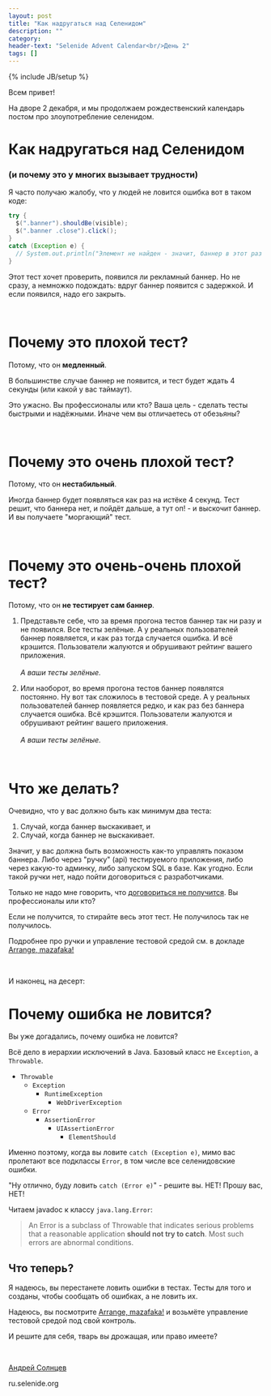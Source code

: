 ```yaml
---
layout: post
title: "Как надругаться над Селенидом"
description: ""
category:
header-text: "Selenide Advent Calendar<br/>День 2"
tags: []
---
```

{% include JB/setup %}

Всем привет!

На дворе 2 декабря, и мы продолжаем рождественский календарь постом про злоупотребление селенидом.  

# Как надругаться над Селенидом
### (и почему это у многих вызывает трудности)

Я часто получаю жалобу, что у людей не ловится ошибка вот в таком коде:

```java
try {
  $(".banner").shouldBe(visible);
  $(".banner .close").click();
}
catch (Exception e) {
  // System.out.println("Элемент не найден - значит, баннер в этот раз не появился");
}
```

Этот тест хочет проверить, появился ли рекламный баннер. Но не сразу, а немножко подождать: вдруг баннер появится с задержкой.
И если появился, надо его закрыть. 

<br/>

# Почему это плохой тест?

Потому, что он **медленный**.

В большинстве случае баннер не появится, и тест будет ждать 4 секунды (или какой у вас таймаут).

Это ужасно. Вы профессионалы или кто? Ваша цель - сделать тесты быстрыми и надёжными. Иначе чем вы отличаетесь от обезьяны? 

<br/>

# Почему это очень плохой тест?

Потому, что он **нестабильный**.

Иногда баннер будет появляться как раз на истёке 4 секунд. 
Тест решит, что баннера нет, и пойдёт дальше, а тут оп! - и выскочит баннер. И вы получаете "моргающий" тест. 

<br/>

# Почему это очень-очень плохой тест?

Потому, что он **не тестирует сам баннер**. 

1. Представьте себе, что за время прогона тестов баннер так ни разу и не появился. Все тесты зелёные.
А у реальных пользователей баннер появляется, и как раз тогда случается ошибка. И всё крэшится.
Пользователи жалуются и обрушивают рейтинг вашего приложения. <br/> <br/> 
  _А ваши тесты зелёные._

2. Или наоборот, во время прогона тестов баннер появлятся постоянно. Ну вот так сложилось в тестовой среде. 
  А у реальных пользователей баннер появляется редко, и как раз без баннера случается ошибка. Всё крэшится.
Пользователи жалуются и обрушивают рейтинг вашего приложения. <br/> <br/> 
  _А ваши тесты зелёные._

<br/>

# Что же делать?

Очевидно, что у вас должно быть как минимум два теста: 
1. Случай, когда баннер выскакивает, и
2. Случай, когда баннер не выскакивает.

Значит, у вас должна быть возможность как-то управлять показом баннера. 
Либо через "ручку" (api) тестируемого приложения, либо через какую-то админку, либо запуском SQL в базе. Как угодно. 
Если такой ручки нет, надо пойти договориться с разработчиками. 

Только не надо мне говорить, что [договориться не получится](https://asolntsev.livejournal.com/77819.html). Вы профессионалы или кто?

Если не получится, то стирайте весь этот тест. Не получилось так не получилось. 

Подробнее про ручки и управление тестовой средой см. в докладе [Arrange, mazafaka!](https://www.youtube.com/watch?v=ePvrXUCeAr8)

<br/>

И наконец, на десерт:
# Почему ошибка не ловится?

Вы уже догадались, почему ошибка не ловится? 

Всё дело в иерархии исключений в Java. Базовый класс не `Exception`, а `Throwable`. 

* `Throwable`
  * `Exception`
    * `RuntimeException`
      * `WebDriverException`
  * `Error`
    * `AssertionError`
      * `UIAssertionError`
        * `ElementShould`

Именно поэтому, когда вы ловите `catch (Exception e)`, мимо вас пролетают все подклассы `Error`, в том числе все селенидовские ошибки.

"Ну отлично, буду ловить `catch (Error e)`" - решите вы. НЕТ! Прошу вас, НЕТ! 

Читаем javadoc к классу `java.lang.Error`: 

> An Error is a subclass of Throwable that indicates serious problems that a reasonable application **should not try to catch**. 
> Most such errors are abnormal conditions.

## Что теперь?

Я надеюсь, вы перестанете ловить ошибки в тестах. Тесты для того и созданы, чтобы сообщать об ошибках, а не ловить их. 

Надеюсь, вы посмотрите [Arrange, mazafaka!](https://www.youtube.com/watch?v=ePvrXUCeAr8) и возьмёте управление тестовой средой под свой контроль.

И решите для себя, тварь вы дрожащая, или право имеете?

<br>

[Андрей Солнцев](http://asolntsev.github.io/)

ru.selenide.org
